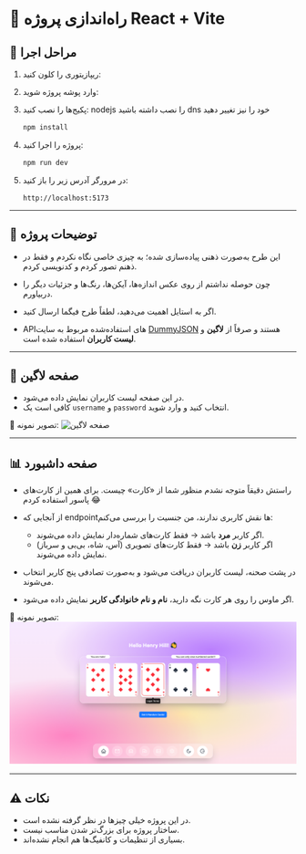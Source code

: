 # 📌 راه‌اندازی پروژه React + Vite

## 🚀 مراحل اجرا

1. ریپازیتوری را کلون کنید:
2. وارد پوشه پروژه شوید:
3. پکیج‌ها را نصب کنید:
nodejs را نصب داشته باشید
dns خود را نیز تغییر دهید

   ```bash
   npm install
   ```
4. پروژه را اجرا کنید:

   ```bash
   npm run dev
   ```
5. در مرورگر آدرس زیر را باز کنید:

   ```
   http://localhost:5173
   ```

---

## 📝 توضیحات پروژه

* این طرح به‌صورت ذهنی پیاده‌سازی شده؛ به چیزی خاصی نگاه نکردم و فقط در ذهنم تصور کردم و کدنویسی کردم.

* چون حوصله نداشتم از روی عکس اندازه‌ها، آیکن‌ها، رنگ‌ها و جزئیات دیگر را دربیاورم.

* اگر به استایل اهمیت می‌دهید، لطفاً طرح فیگما ارسال کنید.

* APIهای استفاده‌شده مربوط به سایت [DummyJSON](https://dummyjson.com) هستند و صرفاً از **لاگین** و **لیست کاربران** استفاده شده است.

---

## 🔐 صفحه لاگین

* در این صفحه لیست کاربران نمایش داده می‌شود.
* کافی است یک `username` و `password` انتخاب کنید و وارد شوید.

📸 تصویر نمونه:
![صفحه لاگین](./public/LoginPage.png.png)

---

## 📊 صفحه داشبورد

* راستش دقیقاً متوجه نشدم منظور شما از «کارت» چیست. برای همین از کارت‌های پاسور استفاده کردم 😂

* از آنجایی که endpointها نقش کاربری ندارند، من جنسیت را بررسی می‌کنم:

  * اگر کاربر **مرد** باشد → فقط کارت‌های شماره‌دار نمایش داده می‌شوند.
  * اگر کاربر **زن** باشد → فقط کارت‌های تصویری (آس، شاه، بی‌بی و سرباز) نمایش داده می‌شوند.

* در پشت صحنه، لیست کاربران دریافت می‌شود و به‌صورت تصادفی پنج کاربر انتخاب می‌شوند.

* اگر ماوس را روی هر کارت نگه دارید، **نام و نام خانوادگی کاربر** نمایش داده می‌شود.

📸 تصویر نمونه:
![صفحه داشبورد](./public/HomePage.png)

---

## ⚠️ نکات

* در این پروژه خیلی چیزها در نظر گرفته نشده است.
* ساختار پروژه برای بزرگ‌تر شدن مناسب نیست.
* بسیاری از تنظیمات و کانفیگ‌ها هم انجام نشده‌اند.
